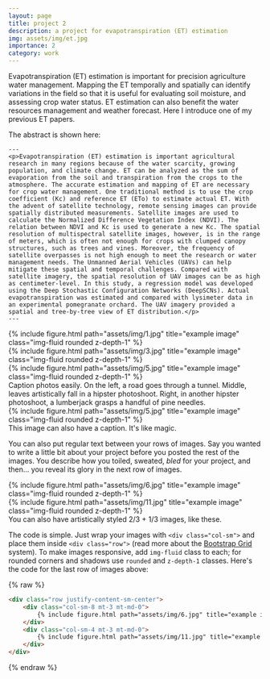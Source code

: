 ```yaml
---
layout: page
title: project 2
description: a project for evapotranspiration (ET) estimation 
img: assets/img/et.jpg
importance: 2
category: work
---
```


Evapotranspiration (ET) estimation is important for precision agriculture water management. Mapping the ET temporally and spatially can identify variations in the field so that it is useful for evaluating soil moisture, and assessing crop water status. ET estimation can also benefit the water resources management and weather forecast. Here I introduce one of my previous ET papers. 

The abstract is shown here:

    ---
    <p>Evapotranspiration (ET) estimation is important agricultural research in many regions because of the water scarcity, growing population, and climate change. ET can be analyzed as the sum of evaporation from the soil and transpiration from the crops to the atmosphere. The accurate estimation and mapping of ET are necessary for crop water management. One traditional method is to use the crop coefficient (Kc) and reference ET (ETo) to estimate actual ET. With the advent of satellite technology, remote sensing images can provide spatially distributed measurements. Satellite images are used to calculate the Normalized Difference Vegetation Index (NDVI). The relation between NDVI and Kc is used to generate a new Kc. The spatial resolution of multispectral satellite images, however, is in the range of meters, which is often not enough for crops with clumped canopy structures, such as trees and vines. Moreover, the frequency of satellite overpasses is not high enough to meet the research or water management needs. The Unmanned Aerial Vehicles (UAVs) can help mitigate these spatial and temporal challenges. Compared with satellite imagery, the spatial resolution of UAV images can be as high as centimeter-level. In this study, a regression model was developed using the Deep Stochastic Configuration Networks (DeepSCNs). Actual evapotranspiration was estimated and compared with lysimeter data in an experimental pomegranate orchard. The UAV imagery provided a spatial and tree-by-tree view of ET distribution.</p>
    ---

<div class="row">
    <div class="col-sm mt-3 mt-md-0">
        {% include figure.html path="assets/img/1.jpg" title="example image" class="img-fluid rounded z-depth-1" %}
    </div>
    <div class="col-sm mt-3 mt-md-0">
        {% include figure.html path="assets/img/3.jpg" title="example image" class="img-fluid rounded z-depth-1" %}
    </div>
    <div class="col-sm mt-3 mt-md-0">
        {% include figure.html path="assets/img/5.jpg" title="example image" class="img-fluid rounded z-depth-1" %}
    </div>
</div>
<div class="caption">
    Caption photos easily. On the left, a road goes through a tunnel. Middle, leaves artistically fall in a hipster photoshoot. Right, in another hipster photoshoot, a lumberjack grasps a handful of pine needles.
</div>
<div class="row">
    <div class="col-sm mt-3 mt-md-0">
        {% include figure.html path="assets/img/5.jpg" title="example image" class="img-fluid rounded z-depth-1" %}
    </div>
</div>
<div class="caption">
    This image can also have a caption. It's like magic.
</div>

You can also put regular text between your rows of images.
Say you wanted to write a little bit about your project before you posted the rest of the images.
You describe how you toiled, sweated, *bled* for your project, and then... you reveal its glory in the next row of images.


<div class="row justify-content-sm-center">
    <div class="col-sm-8 mt-3 mt-md-0">
        {% include figure.html path="assets/img/6.jpg" title="example image" class="img-fluid rounded z-depth-1" %}
    </div>
    <div class="col-sm-4 mt-3 mt-md-0">
        {% include figure.html path="assets/img/11.jpg" title="example image" class="img-fluid rounded z-depth-1" %}
    </div>
</div>
<div class="caption">
    You can also have artistically styled 2/3 + 1/3 images, like these.
</div>


The code is simple.
Just wrap your images with `<div class="col-sm">` and place them inside `<div class="row">` (read more about the <a href="https://getbootstrap.com/docs/4.4/layout/grid/">Bootstrap Grid</a> system).
To make images responsive, add `img-fluid` class to each; for rounded corners and shadows use `rounded` and `z-depth-1` classes.
Here's the code for the last row of images above:

{% raw %}
```html
<div class="row justify-content-sm-center">
    <div class="col-sm-8 mt-3 mt-md-0">
        {% include figure.html path="assets/img/6.jpg" title="example image" class="img-fluid rounded z-depth-1" %}
    </div>
    <div class="col-sm-4 mt-3 mt-md-0">
        {% include figure.html path="assets/img/11.jpg" title="example image" class="img-fluid rounded z-depth-1" %}
    </div>
</div>
```
{% endraw %}
